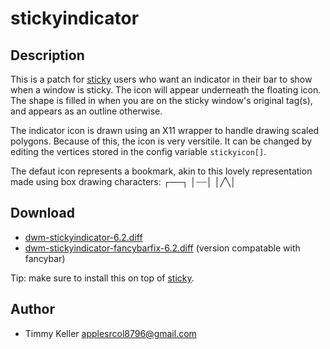 stickyindicator
===============

Description
-----------
This is a patch for [sticky](../sticky) users who want an indicator in their bar to show when a window is sticky. The icon will appear underneath the floating icon. The shape is filled in when you are on the sticky window's original tag(s), and appears as an outline otherwise.

The indicator icon is drawn using an X11 wrapper to handle drawing scaled polygons. Because of this, the icon is very versitile. It can be changed by editing the vertices stored in the config variable `stickyicon[]`.

The defaut icon represents a bookmark, akin to this lovely representation made using box drawing characters:
	┌──┐
	│┈┈│
	│╱╲│

Download
--------
* [dwm-stickyindicator-6.2.diff](dwm-stickyindicator-6.2.diff)
* [dwm-stickyindicator-fancybarfix-6.2.diff](dwm-stickyindicator-fancybarfix-6.2.diff) (version compatable with fancybar)

Tip: make sure to install this on top of [sticky](../sticky).

Author
------
* Timmy Keller <applesrcol8796@gmail.com>
